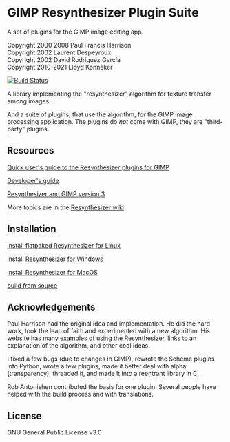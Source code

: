 # GIMP Resynthesizer Plugin Suite

A set of plugins for the GIMP image editing app.

  Copyright 2000 2008  Paul Francis Harrison  
  Copyright 2002  Laurent Despeyroux  
  Copyright 2002  David Rodríguez García  
  Copyright 2010-2021  Lloyd Konneker 

[![Build Status](https://travis-ci.org/bootchk/resynthesizer.svg?branch=master)](https://travis-ci.org/bootchk/resynthesizer)

A library implementing the "resynthesizer" algorithm for texture transfer among images.

And a suite of plugins, that use the algorithm, for the GIMP image processing application.
The plugins do _not_ come with GIMP, they are "third-party" plugins.

## Resources

[Quick user's guide to the Resynthesizer plugins for GIMP](https://github.com/bootchk/resynthesizer/wiki/Quick-user's-guide-to-the-Resynthesizer-plugins-for-GIMP)

[Developer's guide](https://github.com/bootchk/resynthesizer/wiki/Developer's-guide-to-the-Resynthesizer-code-and-dependencies)

[Resynthesizer and GIMP version 3](https://github.com/bootchk/resynthesizer/wiki/Resynthesizer-and-GIMP-version-3)

More topics are in the [Resynthesizer wiki](https://github.com/bootchk/resynthesizer/wiki)

## Installation

[install flatpaked Resynthesizer for Linux](https://github.com/bootchk/resynthesizer/wiki/Install-Resynthesizer#flatpak)

[install Resynthesizer for Windows](https://github.com/bootchk/resynthesizer/wiki/Install-Resynthesizer#windows)

[install Resynthesizer for MacOS](https://github.com/bootchk/resynthesizer/wiki/Install-Resynthesizer#mac-osx)

[build from source](https://github.com/bootchk/resynthesizer/wiki/Build-Resynthesizer-from-source)

## Acknowledgements

Paul Harrison had the original idea and implementation.  He did the hard work, took the leap of faith and experimented with a new algorithm.  His [website](http://www.logarithmic.net/pfh/) has many examples of using the Resynthesizer, links to an explanation of the algorithm, and other cool ideas.

I fixed a few bugs (due to changes in GIMP), rewrote the Scheme plugins into Python, wrote a few plugins, made it better deal with alpha (transparency), threaded it, and made it into a reentrant library in C.

Rob Antonishen contributed the basis for one plugin.  Several people have helped with the build process and with translations.

## License

GNU General Public License v3.0

